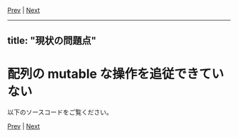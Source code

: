 [Prev](https://github.com/Ubugeeei/chibivue/blob/main/books/japanese/215_brs___wip___reactive_flags.md) | [Next](https://github.com/Ubugeeei/chibivue/blob/main/books/japanese/230_brs_other_apis.md)

---
title: "現状の問題点"
---

# 配列の mutable な操作を追従できていない

以下のソースコードをご覧ください。


[Prev](https://github.com/Ubugeeei/chibivue/blob/main/books/japanese/215_brs___wip___reactive_flags.md) | [Next](https://github.com/Ubugeeei/chibivue/blob/main/books/japanese/230_brs_other_apis.md)